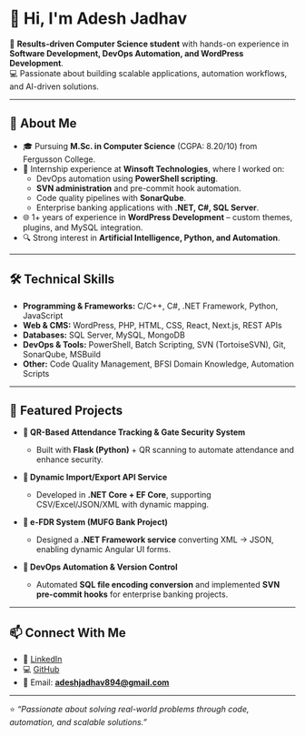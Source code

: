 # 👋 Hi, I'm Adesh Jadhav  

🎯 **Results-driven Computer Science student** with hands-on experience in **Software Development, DevOps Automation, and WordPress Development**.  
💻 Passionate about building scalable applications, automation workflows, and AI-driven solutions.  

---

## 🚀 About Me  
- 🎓 Pursuing **M.Sc. in Computer Science** (CGPA: 8.20/10) from Fergusson College.  
- 💼 Internship experience at **Winsoft Technologies**, where I worked on:  
  - DevOps automation using **PowerShell scripting**.  
  - **SVN administration** and pre-commit hook automation.  
  - Code quality pipelines with **SonarQube**.  
  - Enterprise banking applications with **.NET, C#, SQL Server**.  
- 🌐 1+ years of experience in **WordPress Development** – custom themes, plugins, and MySQL integration.  
- 🔍 Strong interest in **Artificial Intelligence, Python, and Automation**.  

---

## 🛠️ Technical Skills  
- **Programming & Frameworks:** C/C++, C#, .NET Framework, Python, JavaScript  
- **Web & CMS:** WordPress, PHP, HTML, CSS, React, Next.js, REST APIs  
- **Databases:** SQL Server, MySQL, MongoDB  
- **DevOps & Tools:** PowerShell, Batch Scripting, SVN (TortoiseSVN), Git, SonarQube, MSBuild  
- **Other:** Code Quality Management, BFSI Domain Knowledge, Automation Scripts  

---

## 📌 Featured Projects  
- **🔹 QR-Based Attendance Tracking & Gate Security System**  
  - Built with **Flask (Python)** + QR scanning to automate attendance and enhance security.  

- **🔹 Dynamic Import/Export API Service**  
  - Developed in **.NET Core + EF Core**, supporting CSV/Excel/JSON/XML with dynamic mapping.  

- **🔹 e-FDR System (MUFG Bank Project)**  
  - Designed a **.NET Framework service** converting XML → JSON, enabling dynamic Angular UI forms.  

- **🔹 DevOps Automation & Version Control**  
  - Automated **SQL file encoding conversion** and implemented **SVN pre-commit hooks** for enterprise banking projects.  

---

## 📫 Connect With Me  
- 💼 [LinkedIn](https://www.linkedin.com/in/adesh%20jadhav-1b892b265)  
- 💻 [GitHub](https://github.com/adeshmj2404)  
- 📧 Email: **adeshjadhav894@gmail.com**  

---

⭐️ *“Passionate about solving real-world problems through code, automation, and scalable solutions.”*  
